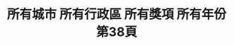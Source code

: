 ---
title: "所有城市 所有行政區 所有獎項 所有年份 第38頁"
description: "所有城市 所有行政區 所有獎項 所有年份 獲獎餐廳 第38頁"
keywords:
  - 美食競賽
  - 台灣美食
  - 美食精選
datePublished: "2025-06-30"
dateModified: "2025-07-06"
city: "所有城市"
district: "所有行政區"
award: "所有獎項"
year: "所有年份"
page: 38
count: 447

restaurants:
  - name: "老龐家傳牛肉麵-澎湖店"
    city: "澎湖縣"
    district: "馬公市"
    address: "880澎湖縣馬公市三民路45號"
    phone: "069266657"
    geo: "23.567120200740657, 119.56823084065023"
    link: "澎湖縣/馬公市/老龐家傳牛肉麵-澎湖店"
    google_map: "https://maps.app.goo.gl/dFsov4Lz9S2cwRjy9"
    footinder: ""
    award:
    - name: "台北國際牛肉麵節"
      year: "2024"
  - name: "岩漿漢方麻辣火鍋-微風信義店"
    city: "台北市"
    district: "信義區"
    address: "110台北市信義區忠孝東路五段68號4樓"
    phone: "0227290299"
    geo: "25.04068526991549, 121.56696363608249"
    link: "台北市/信義區/岩漿漢方麻辣火鍋-微風信義店"
    google_map: "https://maps.app.goo.gl/RXqs5x1Z6tjudjmk8"
    footinder: ""
    award:
    - name: "台北國際牛肉麵節"
      year: "2024"
  - name: "岩漿漢方麻辣火鍋-台中公益店"
    city: "台中市"
    district: "南屯區"
    address: "408台中市南屯區公益路二段889號"
    phone: "0423830868"
    geo: "24.151187384229807, 120.62802264372952"
    link: "台中市/南屯區/岩漿漢方麻辣火鍋-台中公益店"
    google_map: "https://maps.app.goo.gl/twT1taJ2Mf3CfGMdA"
    footinder: "https://footinder.com.tw/%E5%8F%B0%E4%B8%AD%E5%B8%82%E5%8D%97%E5%B1%AF%E5%8D%80/101944/"
    award:
    - name: "台北國際牛肉麵節"
      year: "2024"
  - name: "岩漿漢方麻辣火鍋-竹北復興店"
    city: "新竹縣"
    district: "竹北市"
    address: "302新竹縣竹北市復興一街236號"
    phone: "036579651"
    geo: "24.812706021584972, 121.03344953366965"
    link: "新竹縣/竹北市/岩漿漢方麻辣火鍋-竹北復興店"
    google_map: "https://maps.app.goo.gl/EB45HNLJBzzC2Vfo6"
    footinder: "https://footinder.com.tw/%e6%96%b0%e7%ab%b9%e7%b8%a3%e7%ab%b9%e5%8c%97%e5%b8%82/123043/"
    award:
    - name: "台北國際牛肉麵節"
      year: "2024"
  - name: "岩漿漢方麻辣火鍋-新竹經國店"
    city: "新竹市"
    district: "北區"
    address: "300新竹市北區東大路二段78號"
    phone: "035357618"
    geo: "24.813703999959007, 120.96791033433041"
    link: "新竹市/北區/岩漿漢方麻辣火鍋-新竹經國店"
    google_map: "https://maps.app.goo.gl/NWiEifXXsG631pcH7"
    footinder: "https://footinder.com.tw/%e6%96%b0%e7%ab%b9%e5%b8%82%e5%8c%97%e5%8d%80/130148/"
    award:
    - name: "台北國際牛肉麵節"
      year: "2024"
  - name: "岩漿漢方麻辣火鍋-竹東明星店"
    city: "新竹縣"
    district: "竹東鎮"
    address: "310新竹縣竹東鎮明星一路110號"
    phone: "035821318"
    geo: "24.774727749029456, 121.05453339218039"
    link: "新竹縣/竹東鎮/岩漿漢方麻辣火鍋-竹東明星店"
    google_map: "https://maps.app.goo.gl/EckBtSjE9T2D5jdK6"
    footinder: "https://footinder.com.tw/%e6%96%b0%e7%ab%b9%e7%b8%a3%e7%ab%b9%e6%9d%b1%e9%8e%ae/84846/"
    award:
    - name: "台北國際牛肉麵節"
      year: "2024"
  - name: "八方雲集"
    city: "台北市"
    district: "大安區"
    address: "分店眾多請自行搜尋"
    phone: ""
    geo: ""
    link: "台北市/大安區/八方雲集"
    google_map: "https://www.google.com/maps/search/%E5%85%AB%E6%96%B9%E9%9B%B2%E9%9B%86/@25.0930498,121.5384948,14z/data=!3m1!4b1?entry=ttu&g_ep=EgoyMDI1MDYxNi4wIKXMDSoASAFQAw%3D%3D"
    footinder: "https://footinder.com.tw/%E5%8F%B0%E5%8C%97%E5%B8%82%E4%BF%A1%E7%BE%A9%E5%8D%80/180217/"
    award:
    - name: "台北國際牛肉麵節"
      year: "2024"
  - name: "六里屯麵食專家 美崙旗艦店"
    city: "花蓮縣"
    district: "花蓮市"
    address: "970花蓮縣花蓮市中美路303巷2號"
    phone: "038227766"
    geo: "23.998933795432528, 121.6320680987923"
    link: "花蓮縣/花蓮市/六里屯麵食專家_美崙旗艦店"
    google_map: "https://maps.app.goo.gl/BnDWbsmMxoAV2PTT7"
    footinder: "https://footinder.com.tw/%E8%8A%B1%E8%93%AE%E7%B8%A3%E8%8A%B1%E8%93%AE%E5%B8%82/10010/"
    award:
    - name: "台北國際牛肉麵節"
      year: "2024"
  - name: "六里屯麵食專家"
    city: "花蓮縣"
    district: "吉安鄉"
    address: "973花蓮縣吉安鄉建國路一段302號"
    phone: "038577809"
    geo: "23.988553373284326, 121.58537973850227"
    link: "花蓮縣/吉安鄉/六里屯麵食專家"
    google_map: "https://maps.app.goo.gl/LDDJZgq8eHit1Yq59"
    footinder: "https://footinder.com.tw/%E8%8A%B1%E8%93%AE%E7%B8%A3%E5%90%89%E5%AE%89%E9%84%89/60785/"
    award:
    - name: "台北國際牛肉麵節"
      year: "2024"
---